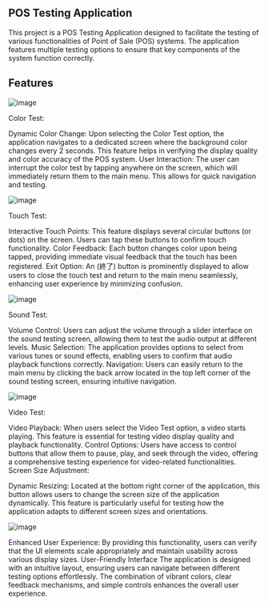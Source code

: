 ## POS Testing Application
This project is a POS Testing Application designed to facilitate the testing of various functionalities of Point of Sale (POS) systems. The application features multiple testing options to ensure that key components of the system function correctly.

## Features

![image](https://github.com/user-attachments/assets/4c96264d-dc1e-4db0-a042-f564ac191910)


Color Test:

Dynamic Color Change: Upon selecting the Color Test option, the application navigates to a dedicated screen where the background color changes every 2 seconds. This feature helps in verifying the display quality and color accuracy of the POS system.
User Interaction: The user can interrupt the color test by tapping anywhere on the screen, which will immediately return them to the main menu. This allows for quick navigation and testing.

![image](https://github.com/user-attachments/assets/06c356bb-560e-4a41-87e4-860312f59cbf)


Touch Test:

Interactive Touch Points: This feature displays several circular buttons (or dots) on the screen. Users can tap these buttons to confirm touch functionality.
Color Feedback: Each button changes color upon being tapped, providing immediate visual feedback that the touch has been registered.
Exit Option: An (終了) button is prominently displayed to allow users to close the touch test and return to the main menu seamlessly, enhancing user experience by minimizing confusion.

![image](https://github.com/user-attachments/assets/ca760cb8-61b4-4687-b4bf-6031711a1b9f)


Sound Test:

Volume Control: Users can adjust the volume through a slider interface on the sound testing screen, allowing them to test the audio output at different levels.
Music Selection: The application provides options to select from various tunes or sound effects, enabling users to confirm that audio playback functions correctly.
Navigation: Users can easily return to the main menu by clicking the back arrow located in the top left corner of the sound testing screen, ensuring intuitive navigation.

![image](https://github.com/user-attachments/assets/cfdafc13-c97f-4c2d-b567-696aae977cab)


Video Test:

Video Playback: When users select the Video Test option, a video starts playing. This feature is essential for testing video display quality and playback functionality.
Control Options: Users have access to control buttons that allow them to pause, play, and seek through the video, offering a comprehensive testing experience for video-related functionalities.
Screen Size Adjustment:

Dynamic Resizing: Located at the bottom right corner of the application, this button allows users to change the screen size of the application dynamically. This feature is particularly useful for testing how the application adapts to different screen sizes and orientations.

![image](https://github.com/user-attachments/assets/389d4916-e178-41fb-a097-448f66d691db)


Enhanced User Experience: By providing this functionality, users can verify that the UI elements scale appropriately and maintain usability across various display sizes.
User-Friendly Interface
The application is designed with an intuitive layout, ensuring users can navigate between different testing options effortlessly. The combination of vibrant colors, clear feedback mechanisms, and simple controls enhances the overall user experience.
